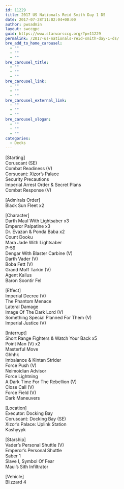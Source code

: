 ```yaml
---
id: 11229
title: 2017 US Nationals Reid Smith Day 1 DS
date: 2017-07-28T11:02:04+00:00
author: pwsadmin
layout: swccgpc
guid: https://www.starwarsccg.org/?p=11229
permalink: /2017-us-nationals-reid-smith-day-1-ds/
bre_add_to_home_carousel:
  - ""
  - ""
  - ""
bre_carousel_title:
  - ""
  - ""
  - ""
bre_carousel_link:
  - ""
  - ""
  - ""
bre_carousel_external_link:
  - ""
  - ""
  - ""
bre_carousel_slogan:
  - ""
  - ""
  - ""
categories:
  - Decks
---
```

[Starting]  
Coruscant (SE)  
Combat Readiness (V)  
Corsucant: Xizor&#8217;s Palace  
Security Precautions  
Imperial Arrest Order & Secret Plans  
Combat Response (V)

[Admirals Order]  
Black Sun Fleet x2

[Character]  
Darth Maul With Lightsaber x3  
Emperor Palpatine x3  
Dr. Evazan & Ponda Baba x2  
Count Dooku  
Mara Jade With Lightsaber  
P-59  
Dengar With Blaster Carbine (V)  
Darth Vader (V)  
Boba Fett (V)  
Grand Moff Tarkin (V)  
Agent Kallus  
Baron Soontir Fel

[Effect]  
Imperial Decree (V)  
The Phantom Menace  
Lateral Damage  
Image Of The Dark Lord (V)  
Something Special Planned For Them (V)  
Imperial Justice (V)

[Interrupt]  
Short Range Fighters & Watch Your Back x5  
Point Man (V) x2  
Masterful Move  
Ghhhk  
Imbalance & Kintan Strider  
Force Push (V)  
Neimoidian Advisor  
Force Lightning  
A Dark Time For The Rebellion (V)  
Close Call (V)  
Force Field (V)  
Dark Maneuvers

[Location]  
Executor: Docking Bay  
Coruscant: Docking Bay (SE)  
Xizor&#8217;s Palace: Uplink Station  
Kashyyyk

[Starship]  
Vader&#8217;s Personal Shuttle (V)  
Emperor&#8217;s Personal Shuttle  
Saber 1  
Slave I, Symbol Of Fear  
Maul&#8217;s Sith Infiltrator

[Vehicle]  
Blizzard 4